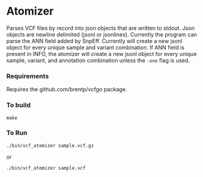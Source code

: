 Atomizer
========

Parses VCF files by record into json objects that are written
to stdout. Json objects are newline delimited (jsonl or jsonlines).
Currently the program can parse the ANN field added by SnpEff.
Currently will create a new jsonl object for every unique sample and variant combination.
If ANN field is present in INFO, the atomizer will create a new jsonl object for every 
unique sample, variant, and annotation combination unless the ```-one``` flag is used.

### Requirements
Requires the github.com/brentp/vcfgo package.

### To build
```
make 
```
### To Run
```
./bin/vcf_atomizer sample.vcf.gz
```
or 
```
./bin/vcf_atomizer sample.vcf
```
